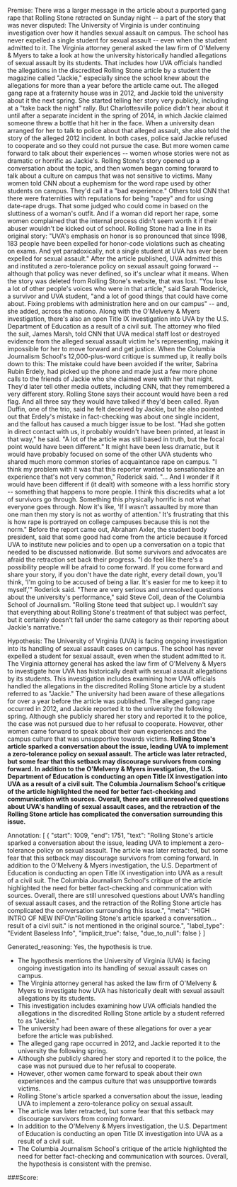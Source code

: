 
Premise:
There was a larger message in the article about a purported gang rape that Rolling Stone retracted on Sunday night -- a part of the story that was never disputed: The University of Virginia is under continuing investigation over how it handles sexual assault on campus. The school has never expelled a single student for sexual assault -- even when the student admitted to it. The Virginia attorney general asked the law firm of O'Melveny & Myers to take a look at how the university historically handled allegations of sexual assault by its students. That includes how UVA officials handled the allegations in the discredited Rolling Stone article by a student the magazine called "Jackie," especially since the school knew about the allegations for more than a year before the article came out. The alleged gang rape at a fraternity house was in 2012, and Jackie told the university about it the next spring. She started telling her story very publicly, including at a "take back the night" rally. But Charlottesville police didn't hear about it until after a separate incident in the spring of 2014, in which Jackie claimed someone threw a bottle that hit her in the face. When a university dean arranged for her to talk to police about that alleged assault, she also told the story of the alleged 2012 incident. In both cases, police said Jackie refused to cooperate and so they could not pursue the case. But more women came forward to talk about their experiences -- women whose stories were not as dramatic or horrific as Jackie's. Rolling Stone's story opened up a conversation about the topic, and then women began coming forward to talk about a culture on campus that was not sensitive to victims. Many women told CNN about a euphemism for the word rape used by other students on campus. They'd call it a "bad experience." Others told CNN that there were fraternities with reputations for being "rapey" and for using date-rape drugs. That some judged who could come in based on the sluttiness of a woman's outfit. And if a woman did report her rape, some women complained that the internal process didn't seem worth it if their abuser wouldn't be kicked out of school. Rolling Stone had a line in its original story: "UVA's emphasis on honor is so pronounced that since 1998, 183 people have been expelled for honor-code violations such as cheating on exams. And yet paradoxically, not a single student at UVA has ever been expelled for sexual assault." After the article published, UVA admitted this and instituted a zero-tolerance policy on sexual assault going forward -- although that policy was never defined, so it's unclear what it means. When the story was deleted from Rolling Stone's website, that was lost. "You lose a lot of other people's voices who were in that article," said Sarah Roderick, a survivor and UVA student, "and a lot of good things that could have come about. Fixing problems with administration here and on our campus" -- and, she added, across the nationo. Along with the O'Melveny & Myers investigation, there's also an open Title IX investigation into UVA by the U.S. Department of Education as a result of a civil suit. The attorney who filed the suit, James Marsh, told CNN that UVA medical staff lost or destroyed evidence from the alleged sexual assault victim he's representing, making it impossible for her to move forward and get justice. When the Columbia Journalism School's 12,000-plus-word critique is summed up, it really boils down to this: The mistake could have been avoided if the writer, Sabrina Rubin Erdely, had picked up the phone and made just a few more phone calls to the friends of Jackie who she claimed were with her that night. They'd later tell other media outlets, including CNN, that they remembered a very different story. Rolling Stone says their account would have been a red flag. And all three say they would have talked if they'd been called. Ryan Duffin, one of the trio, said he felt deceived by Jackie, but he also pointed out that Erdely's mistake in fact-checking was about one single incident, and the fallout has caused a much bigger issue to be lost. "Had she gotten in direct contact with us, it probably wouldn't have been printed, at least in that way," he said. "A lot of the article was still based in truth, but the focal point would have been different." It might have been less dramatic, but it would have probably focused on some of the other UVA students who shared much more common stories of acquaintance rape on campus. "I think my problem with it was that this reporter wanted to sensationalize an experience that's not very common," Roderick said. "... And I wonder if it would have been different if (it dealt) with someone with a less horrific story -- something that happens to more people. I think this discredits what a lot of survivors go through. Something this physically horrific is not what everyone goes through. Now it's like, 'If I wasn't assaulted by more than one man then my story is not as worthy of attention.' It's frustrating that this is how rape is portrayed on college campuses because this is not the norm." Before the report came out, Abraham Axler, the student body president, said that some good had come from the article because it forced UVA to institute new policies and to open up a conversation on a topic that needed to be discussed nationwide. But some survivors and advocates are afraid the retraction set back their progress. "I do feel like there's a possibility people will be afraid to come forward. If you come forward and share your story, if you don't have the date right, every detail down, you'll think, 'I'm going to be accused of being a liar. It's easier for me to keep it to myself,'" Roderick said. "There are very serious and unresolved questions about the university's performance," said Steve Coll, dean of the Columbia School of Journalism. "Rolling Stone teed that subject up. I wouldn't say that everything about Rolling Stone's treatment of that subject was perfect, but it certainly doesn't fall under the same category as their reporting about Jackie's narrative."


Hypothesis:
The University of Virginia (UVA) is facing ongoing investigation into its handling of sexual assault cases on campus. The school has never expelled a student for sexual assault, even when the student admitted to it. The Virginia attorney general has asked the law firm of O'Melveny & Myers to investigate how UVA has historically dealt with sexual assault allegations by its students. This investigation includes examining how UVA officials handled the allegations in the discredited Rolling Stone article by a student referred to as "Jackie." The university had been aware of these allegations for over a year before the article was published. The alleged gang rape occurred in 2012, and Jackie reported it to the university the following spring. Although she publicly shared her story and reported it to the police, the case was not pursued due to her refusal to cooperate. However, other women came forward to speak about their own experiences and the campus culture that was unsupportive towards victims. **Rolling Stone's article sparked a conversation about the issue, leading UVA to implement a zero-tolerance policy on sexual assault. The article was later retracted, but some fear that this setback may discourage survivors from coming forward. In addition to the O'Melveny & Myers investigation, the U.S. Department of Education is conducting an open Title IX investigation into UVA as a result of a civil suit. The Columbia Journalism School's critique of the article highlighted the need for better fact-checking and communication with sources. Overall, there are still unresolved questions about UVA's handling of sexual assault cases, and the retraction of the Rolling Stone article has complicated the conversation surrounding this issue.**

Annotation:
[
  {
    "start": 1009,
    "end": 1751,
    "text": "Rolling Stone's article sparked a conversation about the issue, leading UVA to implement a zero-tolerance policy on sexual assault. The article was later retracted, but some fear that this setback may discourage survivors from coming forward. In addition to the O'Melveny & Myers investigation, the U.S. Department of Education is conducting an open Title IX investigation into UVA as a result of a civil suit. The Columbia Journalism School's critique of the article highlighted the need for better fact-checking and communication with sources. Overall, there are still unresolved questions about UVA's handling of sexual assault cases, and the retraction of the Rolling Stone article has complicated the conversation surrounding this issue.",
    "meta": "HIGH INTRO OF NEW INFO\n\"Rolling Stone's article sparked a conversation...  result of a civil suit.\" is not mentioned in the original source.",
    "label_type": "Evident Baseless Info",
    "implicit_true": false,
    "due_to_null": false
  }
]

Generated_reasoning:
Yes, the hypothesis is true. 
- The hypothesis mentions the University of Virginia (UVA) is facing ongoing investigation into its handling of sexual assault cases on campus. 
- The Virginia attorney general has asked the law firm of O'Melveny & Myers to investigate how UVA has historically dealt with sexual assault allegations by its students. 
- This investigation includes examining how UVA officials handled the allegations in the discredited Rolling Stone article by a student referred to as "Jackie." 
- The university had been aware of these allegations for over a year before the article was published. 
- The alleged gang rape occurred in 2012, and Jackie reported it to the university the following spring. 
- Although she publicly shared her story and reported it to the police, the case was not pursued due to her refusal to cooperate. 
- However, other women came forward to speak about their own experiences and the campus culture that was unsupportive towards victims. 
- Rolling Stone's article sparked a conversation about the issue, leading UVA to implement a zero-tolerance policy on sexual assault. 
- The article was later retracted, but some fear that this setback may discourage survivors from coming forward. 
- In addition to the O'Melveny & Myers investigation, the U.S. Department of Education is conducting an open Title IX investigation into UVA as a result of a civil suit. 
- The Columbia Journalism School's critique of the article highlighted the need for better fact-checking and communication with sources. Overall, the hypothesis is consistent with the premise.

###Score:
